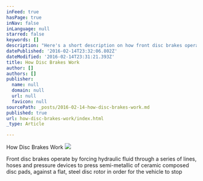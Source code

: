```yaml
---
inFeed: true
hasPage: true
inNav: false
inLanguage: null
starred: false
keywords: []
description: "Here's a short description on how front disc brakes operate"
datePublished: '2016-02-14T23:32:06.802Z'
dateModified: '2016-02-14T23:31:21.393Z'
title: How Disc Brakes Work
author: []
authors: []
publisher:
  name: null
  domain: null
  url: null
  favicon: null
sourcePath: _posts/2016-02-14-how-disc-brakes-work.md
published: true
url: how-disc-brakes-work/index.html
_type: Article

---
```

How Disc Brakes Work
![](https://the-grid-user-content.s3-us-west-2.amazonaws.com/b4616b4e-05c6-40ce-bc2b-f84ba32f1bd7.jpg)

Front disc brakes operate by forcing hydraulic fluid through a series of lines, hoses and pressure devices to press semi-metallic of ceramic composed disc pads, against a flat, steel disc rotor in order for the vehicle to stop